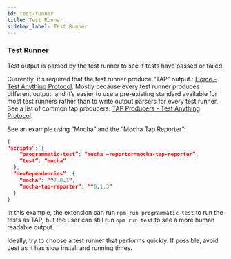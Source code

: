 ```yaml
---
id: test-runner
title: Test Runner
sidebar_label: Test Runner
---
```


### Test Runner

Test output is parsed by the test runner to see if tests have passed or failed.

Currently, it’s required that the test runner produce “TAP” output.: [Home - Test Anything Protocol](https://testanything.org/). Mostly because every test runner produces different output, and it’s easier to use a pre-existing standard available for most test runners rather than to write output parsers for every test runner. See a list of common tap producers: [TAP Producers - Test Anything Protocol](https://testanything.org/producers.html).

See an example using “Mocha” and the “Mocha Tap Reporter”:

```json
{
“scripts”: {
    “programmatic-test”: “mocha —reporter=mocha-tap-reporter”,
    “test”: “mocha”
  },
  “devDependencies”: {
    “mocha”: “^7.0.1”,
    “mocha-tap-reporter”: “^0.1.3”
  }
}
```

In this example, the extension can run `npm run programmatic-test` to run the tests as TAP, but the user can still run `npm run test` to see a more human readable output.

Ideally, try to choose a test runner that performs quickly. If possible, avoid Jest as it has slow install and running times.
